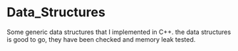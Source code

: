 # Data_Structures

Some generic data structures that I implemented in C++.
the data structures is good to go, they have been checked and memory leak tested.